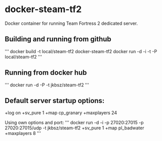 # docker-steam-tf2
Docker container for running Team Fortress 2 dedicated server.

## Building and running from github
'''
docker build -t local/steam-tf2 docker-steam-tf2
docker run -d -i -t -P local/steam-tf2
'''

## Running from docker hub
'''
docker run -d -P -t jkbsz/steam-tf2
'''

## Default server startup options:

+log on +sv_pure 1 +map cp_granary +maxplayers 24

Using own options and port:
'''
docker run -d -i -p 27020:27015 -p 27020:27015/udp -t jkbsz/steam-tf2 +sv_pure 1 +map pl_badwater +maxplayers 8
'''


